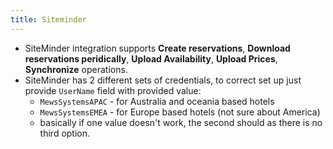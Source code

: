 ```yaml
---
title: Siteminder
---
```


- SiteMinder integration supports **Create reservations**, **Download reservations peridically**, **Upload Availability**, **Upload Prices**, **Synchronize** operations.
- SiteMinder has 2 different sets of credentials, to correct set up just provide `UserName` field with provided value:
   - `MewsSystemsAPAC` - for Australia and oceania based hotels
   - `MewsSystemsEMEA` - for Europe based hotels (not sure about America)
   - basically if one value doesn't work, the second should as there is no third option.
